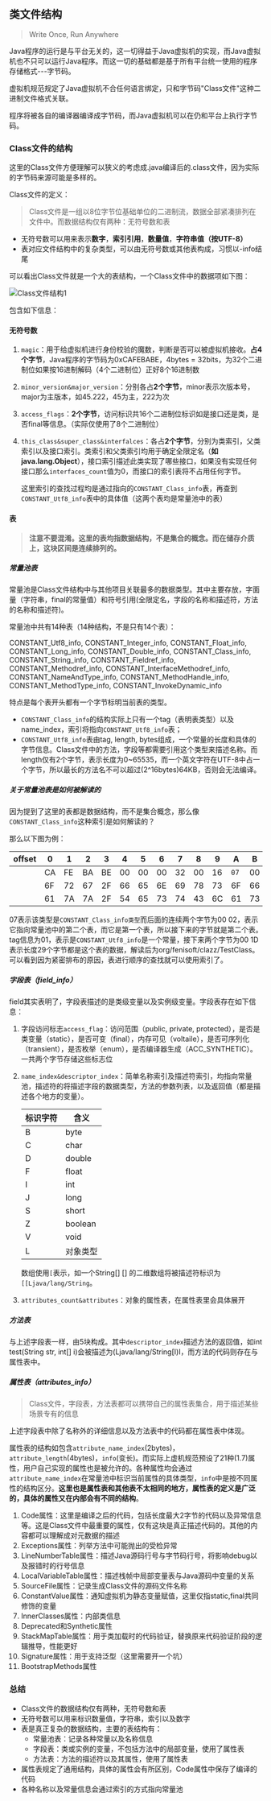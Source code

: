 ## 类文件结构

> Write Once, Run Anywhere

Java程序的运行是与平台无关的，这一切得益于Java虚拟机的实现，而Java虚拟机也不只可以运行Java程序。而这一切的基础都是基于所有平台统一使用的程序存储格式---字节码。

虚拟机规范规定了Java虚拟机不合任何语言绑定，只和字节码"Class文件"这种二进制文件格式关联。

程序将被各自的编译器编译成字节码，而Java虚拟机可以在仍和平台上执行字节码。

### Class文件的结构

这里的Class文件方便理解可以狭义的考虑成.java编译后的.class文件，因为实际的字节码来源可能是多样的。

Class文件的定义：

> Class文件是一组以8位字节位基础单位的二进制流，数据全部紧凑排列在文件中。而数据结构仅有两种：无符号数和表

- 无符号数可以用来表示**数字**，**索引引用**，**数量值**，**字符串值（按UTF-8）**
- 表对应文件结构中的复杂类型，可以由无符号数或其他表构成，习惯以-info结尾

可以看出Class文件就是一个大的表结构，一个Class文件中的数据项如下图：

![Class文件结构1](../static/Class文件结构1.png)

包含如下信息：

#### 无符号数

1. `magic`：用于给虚拟机进行身份校验的魔数，判断是否可以被虚拟机接收。**占4个字节**，Java程序的字节码为0xCAFEBABE，4bytes = 32bits，为32个二进制位如果按16进制解码（4个二进制位）正好8个16进制数

2. `minor_version&major_version`：分别各占**2个字节**，minor表示次版本号，major为主版本，如45.222，45为主，222为次

3. `access_flags`：**2个字节**，访问标识共16个二进制位标识如是接口还是类，是否final等信息。（实际仅使用了8个二进制位）

4. `this_class&super_class&interfalces`：各占**2个字节**，分别为类索引，父类索引以及接口索引。类索引和父类索引均用于确定全限定名（**如java.lang.Object**），接口索引描述此类实现了哪些接口，如果没有实现任何接口那么`interfaces_count`值为0，而接口的索引表将不占用任何字节。

   这里索引的查找过程均是通过指向的`CONSTANT_Class_info`表，再查到`CONSTANT_Utf8_info`表中的具体值（这两个表均是常量池中的表）

#### 表

>  **注意不要混淆。这里的表均指数据结构，不是集合的概念。而在储存介质上，这块区间是连续排列的。**

##### 常量池表

常量池是Class文件结构中与其他项目关联最多的数据类型。其中主要存放，字面量（字符串，final的常量值）和符号引用(全限定名，字段的名称和描述符，方法的名称和描述符)。

常量池中共有14种表（14种结构，不是只有14个表）：

CONSTANT_Utf8_info,  CONSTANT_Integer_info, CONSTANT_Float_info, CONSTANT_Long_info, CONSTANT_Double_info, CONSTANT_Class_info, CONSTANT_String_info, CONSTANT_Fieldref_info, CONSTANT_Methodref_info, CONSTANT_InterfaceMethodref_info, CONSTANT_NameAndType_info, CONSTANT_MethodHandle_info, CONSTANT_MethodType_info, CONSTANT_InvokeDynamic_info

特点是每个表开头都有一个字节标明当前表的类型。

- `CONSTANT_Class_info`的结构实际上只有一个tag（表明表类型）以及name_index，索引将指向`CONSTANT_Utf8_info`表；
- `CONSTANT_Utf8_info`表由tag, length, bytes组成，一个常量的长度和具体的字节信息。Class文件中的方法，字段等都需要引用这个类型来描述名称。而length仅有2个字节，表示长度为0~65535，而一个英文字符在UTF-8中占一个字节，所以最长的方法名不可以超过(2^16bytes)64KB，否则会无法编译。

##### 关于常量池表是如何被解读的

因为提到了这里的表都是数据结构，而不是集合概念，那么像`CONSTANT_Class_info`这种索引是如何解读的？

那么以下图为例：

| offset | 0    | 1    | 2    | 3    | 4    | 5    | 6    | 7    | 8    | 9    | A    | B    | C    | D    | E    | F    |
| ------ | ---- | ---- | ---- | ---- | ---- | ---- | ---- | ---- | ---- | ---- | ---- | ---- | ---- | ---- | ---- | ---- |
|        | CA   | FE   | BA   | BE   | 00   | 00   | 00   | 32   | 00   | 16   | `07` | 00   | 02   | `01` | 00   | 1D   |
|        | 6F   | 72   | 67   | 2F   | 66   | 65   | 6E   | 69   | 78   | 73   | 6F   | 66   | 74   | 2F   | 63   | 6C   |
|        | 61   | 7A   | 7A   | 2F   | 54   | 65   | 73   | 74   | 43   | 6C   | 61   | 73   | `7`3 | 07   | 00   | 04   |

07表示该类型是`CONSTANT_Class_info类型`而后面的连续两个字节为00 02，表示它指向常量池中的第二个表，而它是第一个表，所以接下来的字节就是第二个表。tag信息为01，表示是`CONSTANT_Utf8_info`是一个常量，接下来两个字节为00 1D表示长度29个字节都是这个表的数据，解读后为org/fenisoft/clazz/TestClass。可以看到因为紧密排布的原因，表进行顺序的查找就可以使用索引了。

##### 字段表（field_info）

field其实表明了，字段表描述的是类级变量以及实例级变量。字段表存在如下信息：

1. 字段访问标志`access_flag`：访问范围（public, private, protected），是否是类变量（static），是否可变（final），内存可见（voltaile），是否可序列化（transient），是否枚举（enum），是否编译器生成（ACC_SYNTHETIC）。一共两个字节存储这些标志位

2. `name_index&descriptor_index`：简单名称索引及描述符索引，均指向常量池，描述符的将描述字段的数据类型，方法的参数列表，以及返回值（都是描述各个地方的变量）。

   | 标识字符 | 含义     |
   | -------- | -------- |
   | B        | byte     |
   | C        | char     |
   | D        | double   |
   | F        | float    |
   | I        | int      |
   | J        | long     |
   | S        | short    |
   | Z        | boolean  |
   | V        | void     |
   | L        | 对象类型 |

   数组使用`[`表示，如一个String[] [] 的二维数组将被描述符标识为`[[Ljava/lang/String`。

3. `attributes_count&attributes`：对象的属性表，在属性表里会具体展开

##### 方法表

与上述字段表一样，由5块构成。其中`descriptor_index`描述方法的返回值，如int test(String str, int[] i)会被描述为(Ljava/lang/String[I)I，而方法的代码则存在与属性表中。

##### 属性表（attributes_info）

> Class文件，字段表，方法表都可以携带自己的属性表集合，用于描述某些场景专有的信息

上述字段表中除了名称外的详细信息以及方法表中的代码都在属性表中体现。

属性表的结构如包含`attribute_name_index`(2bytes)，`attribute_length`(4bytes)，`info`(变长)。而实际上虚机规范预设了21种(1.7)属性，用户自己实现的属性也是被允许的。各种属性均会通过`attribute_name_index`在常量池中标识当前属性的具体类型，`info`中是按不同属性的结构区分。**这里也是属性表和其他表不太相同的地方，属性表的定义是广泛的，具体的属性又在内部会有不同的结构**。

1. Code属性：这里是编译之后的代码，包括长度最大2字节的代码以及异常信息等。这是Class文件中最重要的属性，仅有这块是真正描述代码的。其他的内容都可以理解成对元数据的描述
2. Exceptions属性：列举方法中可能抛出的受检异常
3. LineNumberTable属性：描述Java源码行号与字节码行号，将影响debug以及报错时的行号信息
4. LocalVariableTable属性：描述栈帧中局部变量表与Java源码中变量的关系
5. SourceFile属性：记录生成Class文件的源码文件名称
6. ConstantValue属性：通知虚拟机为静态变量赋值，这里仅指static,final共同修饰的变量
7. InnerClasses属性：内部类信息
8. Deprecated和Synthetic属性
9. StackMapTable属性：用于类加载时的代码验证，替换原来代码验证阶段的逻辑推导，性能更好
10. Signature属性：用于支持泛型（这里需要开一个坑）
11. BootstrapMethods属性



### 总结

- Class文件的数据结构仅有两种，无符号数和表
- 无符号数可以用来标识数量值，字符串，索引以及数字
- 表是真正复杂的数据结构，主要的表结构有：
  - 常量池表：记录各种常量以及名称信息
  - 字段表：类或实例的变量，不包括方法中的局部变量，使用了属性表
  - 方法表：方法的描述符以及其属性，使用了属性表
- 属性表规定了通用结构，具体的属性会有所区别，Code属性中保存了编译的代码
- 各种名称以及常量信息会通过索引的方式指向常量池

